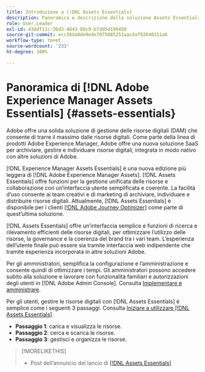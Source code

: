 ```yaml
---
title: Introduzione a [!DNL Assets Essentials]
description: Panoramica e descrizione della soluzione Assets Essentials
role: User,Leader
exl-id: 43ddf11c-36d3-4643-80c9-b7dd5d199450
source-git-commit: ecc36da0de9e4e7075085251aacdaf92640311a6
workflow-type: tm+mt
source-wordcount: '233'
ht-degree: 100%

---
```


# Panoramica di [!DNL Adobe Experience Manager Assets Essentials] {#assets-essentials}

<!-- TBD: Update this banner to remove Beta label. 
![Banner image for beta docs](assets/do-not-localize/banner-image-beta-docs.png)
-->

Adobe offre una solida soluzione di gestione delle risorse digitali (DAM) che consente di trarre il massimo dalle risorse digitali. Come parte della linea di prodotti Adobe Experience Manager, Adobe offre una nuova soluzione SaaS per archiviare, gestire e individuare risorse digitali, integrata in modo nativo con altre soluzioni di Adobe.

[!DNL Experience Manager Assets Essentials] è una nuova edizione più leggera di [!DNL Adobe Experience Manager Assets]. [!DNL Assets Essentials] offre funzioni per la gestione unificata delle risorse e collaborazione con un’interfaccia utente semplificata e coerente. La facilità d’uso consente ai team creativi e di marketing di archiviare, individuare e distribuire risorse digitali. Attualmente, [!DNL Assets Essentials] è disponibile per i clienti [[!DNL Adobe Journey Optimizer]](https://experienceleague.adobe.com/docs/journey-optimizer/using/ajo-home.html?lang=it) come parte di quest’ultima soluzione.

[!DNL Assets Essentials] offre un’interfaccia semplice e funzioni di ricerca e rilevamento efficienti delle risorse digitali, per ottimizzare l’utilizzo delle risorse, la governance e la coerenza del brand tra i vari team. L’esperienza dell’utente finale può essere sia tramite interfaccia web indipendente che tramite esperienza incorporata in altre soluzioni Adobe.

Per gli amministratori, semplifica la configurazione e l’amministrazione e consente quindi di ottimizzare i tempi. Gli amministratori possono accedere subito alla soluzione e lavorare con funzionalità familiari e autorizzazioni degli utenti in [!DNL Adobe Admin Console]. Consulta [Implementare e amministrare](/help/deploy-administer.md).

Per gli utenti, gestire le risorse digitali con [!DNL Assets Essentials] è semplice come i seguenti 3 passaggi. Consulta [Iniziare a utilizzare [!DNL Assets Essentials]](/help/get-started.md).

* **Passaggio 1**: carica e visualizza le risorse.
* **Passaggio 2**: cerca e scarica le risorse.
* **Passaggio 3**: gestisci e organizza le risorse.

>[!MORELIKETHIS]
>
>* Post dell’annuncio del lancio di [[!DNL Assets Essentials] ](https://blog.adobe.com/en/publish/2021/04/27/introducing-adobe-experience-manager-assets-essentials-to-simplify-collaboration-across-teams.html)

